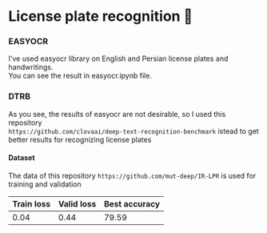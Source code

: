 # License plate recognition 🔎
### EASYOCR 
I've used easyocr library on English and Persian license plates and handwritings.  
You can see the result in easyocr.ipynb file.  
### DTRB
As you see, the results of easyocr are not desirable, so I used this repository  
```https://github.com/clovaai/deep-text-recognition-benchmark``` istead to get better results for recognizing license plates

#### Dataset  
The data of this repository ```https://github.com/mut-deep/IR-LPR``` is used for training and validation  

| Train loss | Valid loss | Best accuracy |
| -------- | --------     | -------- |
|   0.04   | 0.44         | 79.59 |




